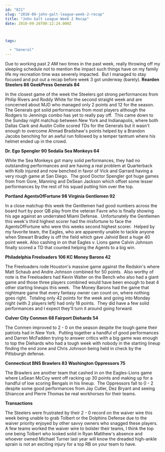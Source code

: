 ```yaml
---
id: "821"
slug: "2010-09-john-galt-league-week-2-recap"
title: "John Galt League Week 2 Recap"
date: 2010-09-26T00:12:24.000Z



tags:

  - "General"
---
```

<div class="sqs-html-content">
  <p>Due to working past 2 AM two times in the past week, really throwing off my sleeping schedule not to mention the impact such things have on my family life my recreation time was severely impacted.  But I managed to stay focused and put out a recap before week 3 got underway (barely).
<strong>Rearden Steelers 86 GeekPress Generals 84</strong></p>
<p>In the closest game of the week the Steelers got strong performances from Philip Rivers and Roddy White for the second straight week and are concerned about MJD who managed only 2 points and 12 for the season.  The Generals got solid performances from most players although the Rodgers to Jennings combo has yet to really pay off.  This came down to the Sunday night matchup between New York and Indianapolis, where both Dallas Clark and Austin Collie scored TDs for the Generals but it wasn't enough to overcome Ahmad Bradshaw's points helped by a Brandon Jacobs benching for an awful run followed by a temper tantrum where his helmet ended up in the crowd.</p>
<p><strong>Dr. Ego Spengler 90 Sedalia Sea Monkeys 64</strong></p>
<p>While the Sea Monkeys got many solid performances, they had no outstanding performances and are having a real problem at Quarterback with Kolb injured and now benched in favor of Vick and Garrard having a very rough game at San Diego.  The good Doctor Spengler got huge games from from Gore, Manning and DeSean Jackson which offset some lesser performances by the rest of his squad putting him over the top.</p>
<p><strong>Portland AgentsOfFortune 98 Virginia Gentlemen 92</strong></p>
<p>In a close matchup this week the Gentlemen had good numbers across the board hurt by poor QB play from the veteran Favre who is finally showing his age against an underrated Miami Defense.  Unfortunately the Gentlemen this week's third highest scorer had the misfortune to face the AgentsOfFortune who were this weeks second highest scorer.  Helped by my favorite team, the Eagles, who are apparently unable to tackle anyone when Stewart Bradley is off the field which gave Jahvid Best a huge 40 point week. Also cashing in on that Eagles v. Lions game Calvin Johnson finally scored a TD that counted helping the Agents to a big win.</p>
<p><strong>Philadelphia Freeloaders 106 KC Money Barons 42</strong></p>
<p>The Freeloaders rode Houston's massive game against the Redskin's where Matt Schaub and Andre Johnson combined for 50 points.  Also worthy of note is the Freeloaders had Kevin Walter on the Bench who also had a giant game and those three players combined would have been enough to beat 4 other starting lineups this week.  The Money Barons had the game that nightmare game that every fantasy owner can count on, where nothing goes right.  Totaling only 42 points for the week and going into Monday night (with 2 players left) had only 18 points.  They did have a few solid performances and I expect they'll turn it around going forward.</p>
<p><strong>Culver City Conmen 68 Fairport Diehards 54</strong></p>
<p>The Conmen improved to 2 - 0 on the season despite the tough game their patriots had in New York.  Putting together a handful of good performances and Darren McFadden trying to answer critics with a big game was enough to top the Diehards who had a tough week with nobody in the starting lineup finding the end zone and Chris Johnson being held in check by the Pittsburgh defense.</p>
<p><strong>Connecticut BNS Brawlers 83 Washington Oppressors 75</strong></p>
<p>The Brawlers are another team that cashed in on the Eagles-Lions game where LeSean McCoy went off racking up 30 points and making up for a handful of low scoring Bengals in his lineup.  The Oppressors fall to 0 - 2 despite some good performances from Jay Cutler, Dez Bryant and seeing Shiancoe and Pierre Thomas be real workhorses for their teams.</p>
<p><strong>Transactions</strong></p>
<p>The Steelers were frustrated by their 2 - 0 record on the waiver wire this week being unable to grab Tolbert or the Dolphins Defense due to the waiver priority enjoyed by other savvy owners who snagged these players.  A few teams worked the waiver wire to bolster their teams, I think the top one being Tolbert who looked solid in Ryan Matthew's absence and whoever owned Michael Turner last year will know the dreaded high-ankle sprain is not an exciting injury for a top RB on your team to have.</p>
</div>
